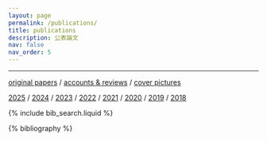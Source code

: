 ```yaml
---
layout: page
permalink: /publications/
title: publications
description: 公表論文
nav: false
nav_order: 5
---
```


<hr/>

[original papers](https://wongzit.github.io/publications/oripap/) / [accounts & reviews](https://wongzit.github.io/publications/reviews/) / [cover pictures](https://wongzit.github.io/publications/cover/)

[2025](https://wongzit.github.io/publications/2025/) / [2024](https://wongzit.github.io/publications/2024/) / [2023](https://wongzit.github.io/publications/2023/) / [2022](https://wongzit.github.io/publications/2022/) / [2021](https://wongzit.github.io/publications/2021/) / [2020](https://wongzit.github.io/publications/2020/) / [2019](https://wongzit.github.io/publications/2019/) / [2018](https://wongzit.github.io/publications/2018/)

<!-- _pages/publications.md -->

<!-- Bibsearch Feature -->

{% include bib_search.liquid %}

<div class="publications">

{% bibliography %}

</div>
